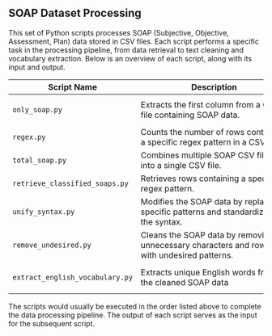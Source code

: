 ## SOAP Dataset Processing

This set of Python scripts processes SOAP (Subjective, Objective, Assessment, Plan) data stored in CSV files. Each script performs a specific task in the processing pipeline, from data retrieval to text cleaning and vocabulary extraction. Below is an overview of each script, along with its input and output.

| Script Name            | <div style="width:290px">Description </div>                                                                                 | Input                          | Output                         |
|------------------------|----------------------------------------------------------------------------------------------|--------------------------------|--------------------------------|
| `only_soap.py`         | Extracts the first column from a CSV file containing SOAP data.                                | `processed_data_clinicName/DB_soap_orderCode.csv` | `clinicName_soap.csv` containing only the first column |
| `regex.py`             | Counts the number of rows containing a specific regex pattern in a CSV file.                 | `clinicName_soap.csv`             | Number of matching rows        |
| `total_soap.py`        | Combines multiple SOAP CSV files into a single CSV file.                                       | `resources/soaps/*.csv`       | `combined_soaps.csv` containing all SOAP data |
| `retrieve_classified_soaps.py` | Retrieves rows containing a specific regex pattern.              | `combined_soaps.csv`          | `classified_soaps.csv` with header row added |
| `unify_syntax.py`      | Modifies the SOAP data by replacing specific patterns and standardizing the syntax.           | `classified_soaps.csv`        | `unified_syntax_soap.csv` with modified syntax |
| `remove_undesired.py`  | Cleans the SOAP data by removing unnecessary characters and rows with undesired patterns.     | `unified_syntax_soap.csv`     | `cleaned_classified_soaps.csv` with cleaned data |
| `extract_english_vocabulary.py` | Extracts unique English words from the cleaned SOAP data                                | `cleaned_classified_soaps.csv` | `clinics_english_words.txt` containing unique English words |

The scripts would usually be executed in the order listed above to complete the data processing pipeline. The output of each script serves as the input for the subsequent script.